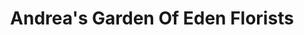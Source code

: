 ---
title: "Andrea's Garden Of Eden Florists"
url: /coventry/andreas-garden-of-eden-florists/
shop: florist
---